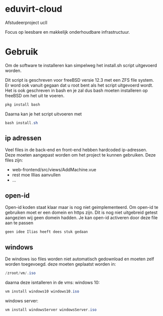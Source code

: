 # eduvirt-cloud
Afstudeerproject ucll

Focus op leesbare en makkelijk onderhoudbare infrastructuur.


# Gebruik
Om de software te installeren kan simpelweg het install.sh script uitgevoerd worden.

Dit script is geschreven voor freeBSD versie 12.3 met een ZFS file system.
Er word ook vanuit gegaan dat u root bent als het script uitgevoerd wordt.
Het is ook geschreven in bash en je zal dus bash moeten installeren op freeBSD om het uit te voeren.

```cs
pkg install bash
```
Daarna kan je het script uitvoeren met
```cs
bash install.sh
```

## ip adressen
Veel files in de back-end en front-end hebben hardcoded ip-adressen.
Deze moeten aangepast worden om het project te kunnen gebruiken.
Deze files zijn:

* web-frontend/src/views/AddMachine.vue 
* rest moe Illias aanvullen
* ...

## open-id
Open-id koden staat klaar maar is nog niet geimplementeerd.
Om open-id te gebruiken moet er een domein en https zijn.
Dit is nog niet uitgebreid getest aangezien wij geen domein hadden.
Je kan open-id activeren door deze file aan te passen
```cs
geen idee Ilias heeft dees stuk gedaan
```
## windows
De windows iso files worden niet automatisch gedownload en moeten zelf worden toegevoegd.
deze moeten geplaatst worden in:
```cs
/zroot/vm/.iso
```
daarna deze isntalleren in de vms:
windows 10:
```cs
vm install windows10 windows10.iso
```

windows server:
```cs
vm install windowsServer windowsServer.iso
```
